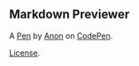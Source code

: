 Markdown Previewer
------------------


A [Pen](https://codepen.io/gphalen/pen/VbdaZy) by [Anon](http://codepen.io/gphalen) on [CodePen](http://codepen.io/).

[License](https://codepen.io/gphalen/pen/VbdaZy/license).